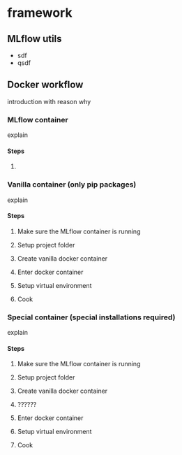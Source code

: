 # framework

## MLflow utils
- sdf
- qsdf

## Docker workflow

introduction with reason why

### MLflow container

explain

#### Steps

1.

### Vanilla container (only pip packages)

explain

#### Steps

1. Make sure the MLflow container is running

2. Setup project folder

3. Create vanilla docker container

4. Enter docker container

5. Setup virtual environment

6. Cook

### Special container (special installations required)

explain

#### Steps

1. Make sure the MLflow container is running

2. Setup project folder

3. Create vanilla docker container

4. ??????

4. Enter docker container

5. Setup virtual environment

6. Cook
